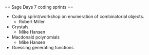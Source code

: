 == Sage Days 7 coding sprints ==

 * Coding sprint/workshop on enumeration of combinatorial objects.
   - Robert Miller
 * Crystals 
   - Mike Hansen
 * Macdonald polynomials
   - Mike Hansen
 * Guessing generating functions
